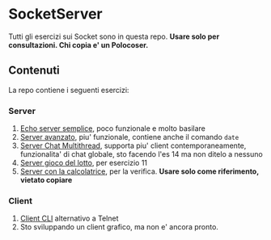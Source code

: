 # SocketServer

Tutti gli esercizi sui Socket sono in questa repo.
**Usare solo per consultazioni. Chi copia e' un Polocoser.**

## Contenuti
La repo contiene i seguenti esercizi:
### Server
1. [Echo server semplice](https://github.com/jfbergamo/SocketServer/tree/main/src/server/simple), poco funzionale e molto basilare
2. [Server avanzato](https://github.com/jfbergamo/SocketServer/tree/main/src/server/advanced), piu' funzionale, contiene anche il comando ```date```
3. [Server Chat Multithread](https://github.com/jfbergamo/SocketServer/tree/main/src/server/threaded), supporta piu' client contemporaneamente, funzionalita' di chat globale, sto facendo l'es 14 ma non ditelo a nessuno
4. [Server gioco del lotto](https://github.com/jfbergamo/SocketServer/tree/main/src/server/lotto), per esercizio 11
5. [Server con la calcolatrice](https://github.com/jfbergamo/SocketServer/tree/main/src/server/verifica), per la verifica. **Usare solo come riferimento, vietato copiare**
### Client
1. [Client CLI](https://github.com/jfbergamo/SocketServer/tree/main/src/client/simple) alternativo a Telnet
2. Sto sviluppando un client grafico, ma non e' ancora pronto.
